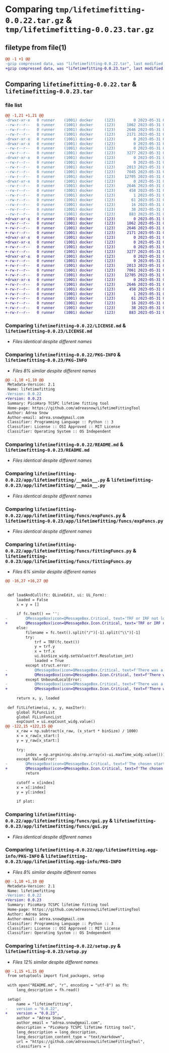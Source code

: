 # Comparing `tmp/lifetimefitting-0.0.22.tar.gz` & `tmp/lifetimefitting-0.0.23.tar.gz`

## filetype from file(1)

```diff
@@ -1 +1 @@
-gzip compressed data, was "lifetimefitting-0.0.22.tar", last modified: Wed May 31 01:04:28 2023, max compression
+gzip compressed data, was "lifetimefitting-0.0.23.tar", last modified: Wed May 31 05:25:42 2023, max compression
```

## Comparing `lifetimefitting-0.0.22.tar` & `lifetimefitting-0.0.23.tar`

### file list

```diff
@@ -1,21 +1,21 @@
-drwxr-xr-x   0 runner    (1001) docker     (123)        0 2023-05-31 01:04:28.963254 lifetimefitting-0.0.22/
--rw-r--r--   0 runner    (1001) docker     (123)     1062 2023-05-31 01:04:18.000000 lifetimefitting-0.0.22/LICENSE.md
--rw-r--r--   0 runner    (1001) docker     (123)     2646 2023-05-31 01:04:28.963254 lifetimefitting-0.0.22/PKG-INFO
--rw-r--r--   0 runner    (1001) docker     (123)     2171 2023-05-31 01:04:18.000000 lifetimefitting-0.0.22/README.md
-drwxr-xr-x   0 runner    (1001) docker     (123)        0 2023-05-31 01:04:28.963254 lifetimefitting-0.0.22/app/
-drwxr-xr-x   0 runner    (1001) docker     (123)        0 2023-05-31 01:04:28.963254 lifetimefitting-0.0.22/app/lifetimefitting/
--rw-r--r--   0 runner    (1001) docker     (123)        0 2023-05-31 01:04:18.000000 lifetimefitting-0.0.22/app/lifetimefitting/__init__.py
--rw-r--r--   0 runner    (1001) docker     (123)     3277 2023-05-31 01:04:18.000000 lifetimefitting-0.0.22/app/lifetimefitting/__main__.py
-drwxr-xr-x   0 runner    (1001) docker     (123)        0 2023-05-31 01:04:28.963254 lifetimefitting-0.0.22/app/lifetimefitting/funcs/
--rw-r--r--   0 runner    (1001) docker     (123)        0 2023-05-31 01:04:18.000000 lifetimefitting-0.0.22/app/lifetimefitting/funcs/__init__.py
--rw-r--r--   0 runner    (1001) docker     (123)     2013 2023-05-31 01:04:18.000000 lifetimefitting-0.0.22/app/lifetimefitting/funcs/expFuncs.py
--rw-r--r--   0 runner    (1001) docker     (123)     7045 2023-05-31 01:04:18.000000 lifetimefitting-0.0.22/app/lifetimefitting/funcs/fittingFuncs.py
--rw-r--r--   0 runner    (1001) docker     (123)    12705 2023-05-31 01:04:18.000000 lifetimefitting-0.0.22/app/lifetimefitting/funcs/gui.py
-drwxr-xr-x   0 runner    (1001) docker     (123)        0 2023-05-31 01:04:28.963254 lifetimefitting-0.0.22/app/lifetimefitting.egg-info/
--rw-r--r--   0 runner    (1001) docker     (123)     2646 2023-05-31 01:04:28.000000 lifetimefitting-0.0.22/app/lifetimefitting.egg-info/PKG-INFO
--rw-r--r--   0 runner    (1001) docker     (123)      458 2023-05-31 01:04:28.000000 lifetimefitting-0.0.22/app/lifetimefitting.egg-info/SOURCES.txt
--rw-r--r--   0 runner    (1001) docker     (123)        1 2023-05-31 01:04:28.000000 lifetimefitting-0.0.22/app/lifetimefitting.egg-info/dependency_links.txt
--rw-r--r--   0 runner    (1001) docker     (123)       61 2023-05-31 01:04:28.000000 lifetimefitting-0.0.22/app/lifetimefitting.egg-info/requires.txt
--rw-r--r--   0 runner    (1001) docker     (123)       16 2023-05-31 01:04:28.000000 lifetimefitting-0.0.22/app/lifetimefitting.egg-info/top_level.txt
--rw-r--r--   0 runner    (1001) docker     (123)       38 2023-05-31 01:04:28.963254 lifetimefitting-0.0.22/setup.cfg
--rw-r--r--   0 runner    (1001) docker     (123)      883 2023-05-31 01:04:18.000000 lifetimefitting-0.0.22/setup.py
+drwxr-xr-x   0 runner    (1001) docker     (123)        0 2023-05-31 05:25:42.775295 lifetimefitting-0.0.23/
+-rw-r--r--   0 runner    (1001) docker     (123)     1062 2023-05-31 05:25:31.000000 lifetimefitting-0.0.23/LICENSE.md
+-rw-r--r--   0 runner    (1001) docker     (123)     2646 2023-05-31 05:25:42.775295 lifetimefitting-0.0.23/PKG-INFO
+-rw-r--r--   0 runner    (1001) docker     (123)     2171 2023-05-31 05:25:31.000000 lifetimefitting-0.0.23/README.md
+drwxr-xr-x   0 runner    (1001) docker     (123)        0 2023-05-31 05:25:42.771295 lifetimefitting-0.0.23/app/
+drwxr-xr-x   0 runner    (1001) docker     (123)        0 2023-05-31 05:25:42.771295 lifetimefitting-0.0.23/app/lifetimefitting/
+-rw-r--r--   0 runner    (1001) docker     (123)        0 2023-05-31 05:25:31.000000 lifetimefitting-0.0.23/app/lifetimefitting/__init__.py
+-rw-r--r--   0 runner    (1001) docker     (123)     3277 2023-05-31 05:25:31.000000 lifetimefitting-0.0.23/app/lifetimefitting/__main__.py
+drwxr-xr-x   0 runner    (1001) docker     (123)        0 2023-05-31 05:25:42.775295 lifetimefitting-0.0.23/app/lifetimefitting/funcs/
+-rw-r--r--   0 runner    (1001) docker     (123)        0 2023-05-31 05:25:31.000000 lifetimefitting-0.0.23/app/lifetimefitting/funcs/__init__.py
+-rw-r--r--   0 runner    (1001) docker     (123)     2013 2023-05-31 05:25:31.000000 lifetimefitting-0.0.23/app/lifetimefitting/funcs/expFuncs.py
+-rw-r--r--   0 runner    (1001) docker     (123)     7061 2023-05-31 05:25:31.000000 lifetimefitting-0.0.23/app/lifetimefitting/funcs/fittingFuncs.py
+-rw-r--r--   0 runner    (1001) docker     (123)    12705 2023-05-31 05:25:31.000000 lifetimefitting-0.0.23/app/lifetimefitting/funcs/gui.py
+drwxr-xr-x   0 runner    (1001) docker     (123)        0 2023-05-31 05:25:42.771295 lifetimefitting-0.0.23/app/lifetimefitting.egg-info/
+-rw-r--r--   0 runner    (1001) docker     (123)     2646 2023-05-31 05:25:42.000000 lifetimefitting-0.0.23/app/lifetimefitting.egg-info/PKG-INFO
+-rw-r--r--   0 runner    (1001) docker     (123)      458 2023-05-31 05:25:42.000000 lifetimefitting-0.0.23/app/lifetimefitting.egg-info/SOURCES.txt
+-rw-r--r--   0 runner    (1001) docker     (123)        1 2023-05-31 05:25:42.000000 lifetimefitting-0.0.23/app/lifetimefitting.egg-info/dependency_links.txt
+-rw-r--r--   0 runner    (1001) docker     (123)       61 2023-05-31 05:25:42.000000 lifetimefitting-0.0.23/app/lifetimefitting.egg-info/requires.txt
+-rw-r--r--   0 runner    (1001) docker     (123)       16 2023-05-31 05:25:42.000000 lifetimefitting-0.0.23/app/lifetimefitting.egg-info/top_level.txt
+-rw-r--r--   0 runner    (1001) docker     (123)       38 2023-05-31 05:25:42.775295 lifetimefitting-0.0.23/setup.cfg
+-rw-r--r--   0 runner    (1001) docker     (123)      883 2023-05-31 05:25:31.000000 lifetimefitting-0.0.23/setup.py
```

### Comparing `lifetimefitting-0.0.22/LICENSE.md` & `lifetimefitting-0.0.23/LICENSE.md`

 * *Files identical despite different names*

### Comparing `lifetimefitting-0.0.22/PKG-INFO` & `lifetimefitting-0.0.23/PKG-INFO`

 * *Files 8% similar despite different names*

```diff
@@ -1,10 +1,10 @@
 Metadata-Version: 2.1
 Name: lifetimefitting
-Version: 0.0.22
+Version: 0.0.23
 Summary: PicoHarp TCSPC lifetime fitting tool
 Home-page: https://github.com/adreasnow/LifetimeFittingTool
 Author: Adrea Snow
 Author-email: adrea.snow@gmail.com
 Classifier: Programming Language :: Python :: 3
 Classifier: License :: OSI Approved :: MIT License
 Classifier: Operating System :: OS Independent
```

### Comparing `lifetimefitting-0.0.22/README.md` & `lifetimefitting-0.0.23/README.md`

 * *Files identical despite different names*

### Comparing `lifetimefitting-0.0.22/app/lifetimefitting/__main__.py` & `lifetimefitting-0.0.23/app/lifetimefitting/__main__.py`

 * *Files identical despite different names*

### Comparing `lifetimefitting-0.0.22/app/lifetimefitting/funcs/expFuncs.py` & `lifetimefitting-0.0.23/app/lifetimefitting/funcs/expFuncs.py`

 * *Files identical despite different names*

### Comparing `lifetimefitting-0.0.22/app/lifetimefitting/funcs/fittingFuncs.py` & `lifetimefitting-0.0.23/app/lifetimefitting/funcs/fittingFuncs.py`

 * *Files 6% similar despite different names*

```diff
@@ -16,27 +16,27 @@
 
 
 def loadAndCull(fc: QLineEdit, ui: Ui_Form):
     loaded = False
     x = y = []
 
     if fc.text() == '':
-        QMessageBox(icon=QMessageBox.Critical, text='TRF or IRF not loaded!').exec_()
+        QMessageBox(icon=QMessageBox.Icon.Critical, text='TRF or IRF not loaded!').exec()
     else:
         filename = fc.text().split("/")[-1].split("\\")[-1]
         try:
             trf = TRF(fc.text())
             y = trf.y
             x = trf.x
             ui.binSize_widg.setValue(trf.Resolution_int)
             loaded = True
         except struct.error:
-            QMessageBox(icon=QMessageBox.Critical, text=f'There was a problem reading {filename}').exec_()
+            QMessageBox(icon=QMessageBox.Icon.Critical, text=f'There was a problem reading {filename}').exec()
         except UnboundLocalError:
-            QMessageBox(icon=QMessageBox.Critical, text=f'There was a problem reading {filename}').exec_()
+            QMessageBox(icon=QMessageBox.Icon.Critical, text=f'There was a problem reading {filename}').exec()
 
     return x, y, loaded
 
 def fitLifetime(ui, x, y, maxIter):
     global FLFuncList
     global FLLinFuncList
     expCount = ui.expCount_widg.value()
@@ -122,15 +122,15 @@
     x_raw = np.subtract(x_raw, (x_start * binSize) / 1000)
     x = x_raw[x_start:]
     y = y_raw[x_start:]
 
     try:
         index = np.argmin(np.abs(np.array(x)-ui.maxTime_widg.value()))
     except ValueError:
-        QMessageBox(icon=QMessageBox.Critical, text=f'The chosen start offset of {ui.startOffset_widg.value()} was too large for the data').exec_()
+        QMessageBox(icon=QMessageBox.Icon.Critical, text=f'The chosen start offset of {ui.startOffset_widg.value()} was too large for the data').exec()
         return
 
     cutoff = x[index]
     x = x[:index]
     y = y[:index]
 
     if plot:
```

### Comparing `lifetimefitting-0.0.22/app/lifetimefitting/funcs/gui.py` & `lifetimefitting-0.0.23/app/lifetimefitting/funcs/gui.py`

 * *Files identical despite different names*

### Comparing `lifetimefitting-0.0.22/app/lifetimefitting.egg-info/PKG-INFO` & `lifetimefitting-0.0.23/app/lifetimefitting.egg-info/PKG-INFO`

 * *Files 8% similar despite different names*

```diff
@@ -1,10 +1,10 @@
 Metadata-Version: 2.1
 Name: lifetimefitting
-Version: 0.0.22
+Version: 0.0.23
 Summary: PicoHarp TCSPC lifetime fitting tool
 Home-page: https://github.com/adreasnow/LifetimeFittingTool
 Author: Adrea Snow
 Author-email: adrea.snow@gmail.com
 Classifier: Programming Language :: Python :: 3
 Classifier: License :: OSI Approved :: MIT License
 Classifier: Operating System :: OS Independent
```

### Comparing `lifetimefitting-0.0.22/setup.py` & `lifetimefitting-0.0.23/setup.py`

 * *Files 12% similar despite different names*

```diff
@@ -1,15 +1,15 @@
 from setuptools import find_packages, setup
 
 with open("README.md", "r", encoding = "utf-8") as fh:
     long_description = fh.read()
 
 setup(
     name = "lifetimefitting",
-    version = "0.0.22",
+    version = "0.0.23",
     author = "Adrea Snow",
     author_email = "adrea.snow@gmail.com",
     description = "PicoHarp TCSPC lifetime fitting tool",
     long_description = long_description,
     long_description_content_type = "text/markdown",
     url = "https://github.com/adreasnow/LifetimeFittingTool",
     classifiers = [
```


